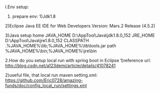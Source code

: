 ###
I.Env setup:
1. prepare env: 
1)Jdk1.8

2)Eclipse Java EE IDE for Web Developers.Version: Mars.2 Release (4.5.2)

3)Java setup home
JAVA_HOME  D:\AppTool\Java\jdk1.8.0_152
JRE_HOME   D:\AppTool\Java\jre1.8.0_152
CLASSPATH  .%JAVA_HOME%\lib;%JAVA_HOME%\lib\tools.jar
path		%JAVA_HOME%\bin;%JAVA_HOME%\jre\bin


2.How do you setup local run with spring boot in Eclipse
1)reference url: 
http://blog.csdn.net/a123demi/article/details/41078241

2)useful file, that local run maven setting.xml: https://github.com/Eric0728/amazing-funds/doc/config_local_run/settings.xml